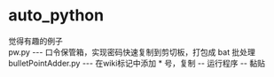 # auto_python
觉得有趣的例子    
pw.py                 ---  口令保管箱，实现密码快速复制到剪切板，打包成 bat 批处理    
bulletPointAdder.py   ---  在wiki标记中添加 * 号，复制  --  运行程序  -- 黏贴
